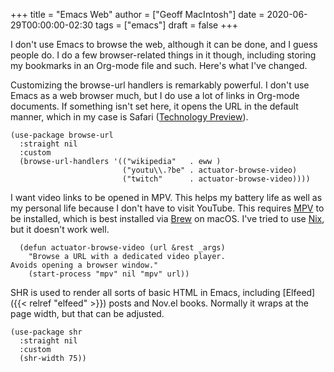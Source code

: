 +++
title = "Emacs Web"
author = ["Geoff MacIntosh"]
date = 2020-06-29T00:00:00-02:30
tags = ["emacs"]
draft = false
+++

I don't use Emacs to browse the web, although it can be done, and I guess people do. I do a few browser-related things in it though, including storing my bookmarks in an Org-mode file and such. Here's what I've changed.

Customizing the browse-url handlers is remarkably powerful. I don't use Emacs as a web browser much, but I do use a lot of links in Org-mode documents. If something isn't set here, it opens the URL in the default manner, which in my case is Safari ([Technology Preview](https://developer.apple.com/safari/technology-preview/)).

```emacs-lisp
(use-package browse-url
  :straight nil
  :custom
  (browse-url-handlers '(("wikipedia"   . eww )
                         ("youtu\\.?be" . actuator-browse-video)
                         ("twitch"      . actuator-browse-video))))
```

I want video links to be opened in MPV. This helps my battery life as well as my personal life because I don't have to visit YouTube. This requires [MPV](https://mpv.io) to be installed, which is best installed via [Brew](http://brew.sh) on macOS. I've tried to use [Nix](https://nixos.org/download.html), but it doesn't work well.

```emacs-lisp
  (defun actuator-browse-video (url &rest _args)
    "Browse a URL with a dedicated video player.
Avoids opening a browser window."
    (start-process "mpv" nil "mpv" url))
```

SHR is used to render all sorts of basic HTML in Emacs, including [Elfeed]({{< relref "elfeed" >}}) posts and Nov.el books. Normally it wraps at the page width, but that can be adjusted.

```emacs-lisp
(use-package shr
  :straight nil
  :custom
  (shr-width 75))
```

